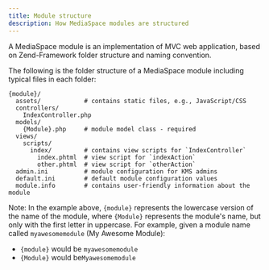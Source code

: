 ```yaml
---
title: Module structure
description: How MediaSpace modules are structured
---
```


A MediaSpace module is an implementation of MVC web application, based on Zend-Framework folder structure and naming convention.

The following is the folder structure of a MediaSpace module including typical files in each folder:

```
{module}/
  assets/            # contains static files, e.g., JavaScript/CSS
  controllers/
    IndexController.php
  models/
    {Module}.php     # module model class - required
  views/
    scripts/
      index/         # contains view scripts for `IndexController`
        index.phtml  # view script for `indexAction`
        other.phtml  # view script for `otherAction`
  admin.ini          # module configuration for KMS admins
  default.ini        # default module configuration values
  module.info        # contains user-friendly information about the module
```

Note: In the example above, `{module}` represents the lowercase version of the name of the module, where `{Module}` represents the module's name, but only with the first letter in uppercase.
For example, given a module name called `myawesomemodule` (My Awesome Module):

-   `{module}` would be `myawesomemodule`
-   `{Module}` would be`Myawesomemodule`
